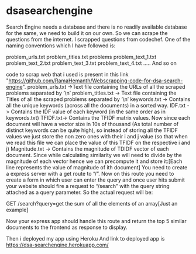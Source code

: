 # dsasearchengine
Search Engine needs a database and there is no readily available database for the same, we need to build it on our own. So we can scrape the questions from the internet.
I scrapped questions from codechef.
One of the naming conventions which I have followed is:

problem_urls.txt
problem_titles.txt
problems
problem_text_1.txt
problem_text_2.txt
problem_text_3.txt
problem_text_4.txt
….. And so on

code to scrap web that i used is present in this link "https://github.com/RamaHemanth/Webscrapping-code-for-dsa-search-engine".
problem_urls.txt ->Text file containing the URLs of all the scraped problems separated by ‘\n’ 
problem_titles.txt -> Text file containing the Titles of all the scraped problems separated by ‘\n’
keywords.txt -> Contains all the unique keywords (across all the documents) in a sorted way.
IDF.txt -> Contains the IDF value of each keyword (in the same order as in keywords.txt)
TFIDF.txt-> Contains the TFIDF matrix values. Now since each document will have a vector size in 10s of thousand (As total number of distinct keywords can be quite high), so instead of storing all the TFIDF values we just store the non zero ones with their i and j value (so that when we read this file we can place the value of this TFIDF on the respective i and j)
Magnitude.txt -> Contains the magnitude of TDIDF vector of each document. Since while calculating similarity we will need to divide by the magnitude of each vector hence we can precompute it and store it:[Each line represents the value of magnitude of ith document]
You need to create a express server with a get route to “/”.
Now on this route you need to create a form in which user can enter the query and once user hits submit your website should fire a request to “/search” with the query string attached as a query parameter. So the actual request will be:
 

GET /search?query=get the sum of all the elements of an array[Just an example]

 

Now your express app should handle this route and return the top 5 similar documents to the frontend as response to display.





Then i deployed my app using Heroku
And link to deployed app is https://dsa-searchengine.herokuapp.com/
